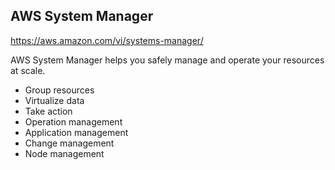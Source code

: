 ## AWS System Manager
https://aws.amazon.com/vi/systems-manager/

AWS System Manager helps you safely manage and operate your resources at scale.

- Group resources
- Virtualize data
- Take action
- Operation management
- Application management
- Change management
- Node management